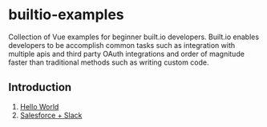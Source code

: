# builtio-examples

Collection of Vue examples for beginner built.io developers. Built.io enables developers to be accomplish common tasks such as integration with multiple apis and third party OAuth integrations and order of magnitude faster than traditional methods such as writing custom code.  

## Introduction

1. [Hello World](https://github.com/SoftwareAG/builtio-examples/tree/master/hellowebhook)
1. [Salesforce + Slack](https://github.com/SoftwareAG/builtio-examples/tree/master/salesforceslack)
